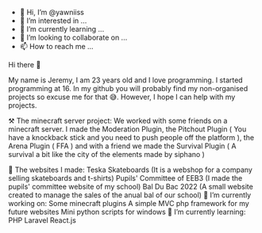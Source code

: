 - 👋 Hi, I’m @yawniiss
- 👀 I’m interested in ...
- 🌱 I’m currently learning ...
- 💞️ I’m looking to collaborate on ...
- 📫 How to reach me ...

<!---
yawniiss/yawniiss is a ✨ special ✨ repository because its `README.md` (this file) appears on your GitHub profile.
You can click the Preview link to take a look at your changes.
--->Hi there 👋
My name is Jeremy, I am 23 years old and I love programming. I started programming at 16. In my github you will probably find my non-organised projects so excuse me for that 😅. However, I hope I can help with my projects.

⚒ The minecraft server project:
We worked with some friends on a minecraft server. I made the Moderation Plugin, the Pitchout Plugin ( You have a knockback stick and you need to push people off the platform ), the Arena Plugin ( FFA ) and with a friend we made the Survival Plugin ( A survival a bit like the city of the elements made by siphano )

💎 The websites I made:
Teska Skateboards (It is a webshop for a company selling skateboards and t-shirts)
Pupils' Committee of EEB3 (I made the pupils' committee website of my school)
Bal Du Bac 2022 (A small website created to manage the sales of the anual bal of our school)
🔭 I’m currently working on:
Some minecraft plugins
A simple MVC php framework for my future websites
Mini python scripts for windows
🌱 I’m currently learning:
PHP Laravel
React.js

